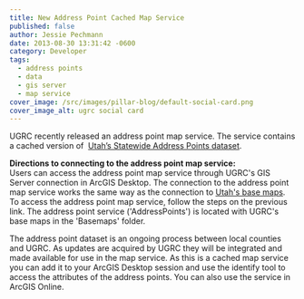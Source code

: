 ```yaml
---
title: New Address Point Cached Map Service
published: false
author: Jessie Pechmann
date: 2013-08-30 13:31:42 -0600
category: Developer
tags:
  - address points
  - data
  - gis server
  - map service
cover_image: /src/images/pillar-blog/default-social-card.png
cover_image_alt: ugrc social card
---
```


<p><img alt="" src="/images/404.png" class='inline-text-right' />UGRC recently released an address point map service. The service contains a cached version of &nbsp;<a href="/blog/2013-06-28-utah-gis-framework-data-for-800-please-alex/">Utah&rsquo;s Statewide Address Points dataset</a>. </p>
<p><strong>Directions to connecting to the address point map service: </strong><br />
Users can access the address point map service through UGRC's GIS Server connection in ArcGIS Desktop. The connection to the address point map service works the same way as the connection to <a href="/products/discover/">Utah's base maps</a>. To access the address point map service, follow the steps on the previous link. The address point service ('AddressPoints') is located with UGRC's base maps in the 'Basemaps' folder.</p>
<p>The address point dataset is an ongoing process between local counties and UGRC. As updates are acquired by UGRC they will be integrated and made available for use in the map service. As this is a cached map service you can add it to your ArcGIS Desktop session and use the identify tool to access the attributes of the address points.  You can also use the service in ArcGIS Online.</p>
